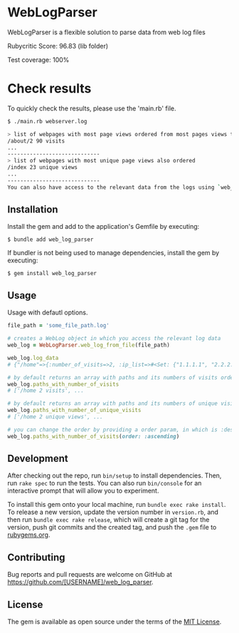 # WebLogParser

WebLogParser is a flexible solution to parse data from web log files

Rubycritic Score: 96.83 (lib folder)

Test coverage: 100%

# Check results

To quickly check the results, please use the 'main.rb' file.

```bash
$ ./main.rb webserver.log 

> list of webpages with most page views ordered from most pages views to less page views
/about/2 90 visits
...
-----------------------------
> list of webpages with most unique page views also ordered
/index 23 unique views
...
-----------------------------
You can also have access to the relevant data from the logs using `web_log.log_data`
```

## Installation

Install the gem and add to the application's Gemfile by executing:

    $ bundle add web_log_parser

If bundler is not being used to manage dependencies, install the gem by executing:

    $ gem install web_log_parser

## Usage

Usage with defautl options.

```ruby
file_path = 'some_file_path.log'

# creates a WebLog object in which you access the relevant log data
web_log = WebLogParser.web_log_from_file(file_path)

web_log.log_data
# {"/home"=>{:number_of_visits=>2, :ip_list=>#<Set: {"1.1.1.1", "2.2.2.2"}>}, ...

# by default returns an array with paths and its numbers of visits ordered from most pages visits to less page visits
web_log.paths_with_number_of_visits
# ['/home 2 visits', ...

# by default returns an array with paths and its numbers of unique visits ordered the same way
web_log.paths_with_number_of_unique_visits
# ['/home 2 unique views', ...

# you can change the order by providing a order param, in which is :descending by default
web_log.paths_with_number_of_visits(order: :ascending)

```

## Development

After checking out the repo, run `bin/setup` to install dependencies. Then, run `rake spec` to run the tests. You can also run `bin/console` for an interactive prompt that will allow you to experiment.

To install this gem onto your local machine, run `bundle exec rake install`. To release a new version, update the version number in `version.rb`, and then run `bundle exec rake release`, which will create a git tag for the version, push git commits and the created tag, and push the `.gem` file to [rubygems.org](https://rubygems.org).

## Contributing

Bug reports and pull requests are welcome on GitHub at https://github.com/[USERNAME]/web_log_parser.

## License

The gem is available as open source under the terms of the [MIT License](https://opensource.org/licenses/MIT).
